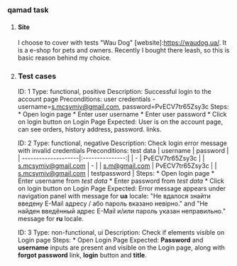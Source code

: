 ### qamad task
1. #### Site
    I choose to cover with tests "Wau Dog" [website]:https://waudog.ua/. It is a e-shop for pets and owners. 
    Recently I bought there leash, so this is basic reason behind my choice.  

2. ### Test cases
    ID: 1 
    Type: functional, positive
    Description: Successful login to the account page
    Preconditions: user credentials - username=s.mcsymiv@gmail.com, password=PvECV7tr65Zsy3c
    Steps: 
        * Open login page
        * Enter user username
        * Enter user password
        * Click on login button on Login Page
     Expected: User is on the account page, can see orders, history address, password. links.
     
     
     ID: 2
     Type: functional, negative
     Description: Check login error message with invalid credentials
     Preconditions: test data
     | username            | password        |
     | --------------------|:---------------:|
     | -                   | PvECV7tr65Zsy3c |
     | s.mcsymiv@gmail.com | -               |
     | s.m@gmail.com       | PvECV7tr65Zsy3c |
     | s.mcsymiv@gmail.com | testpassword    |
     Steps:
         * Open login page
         * Enter username from _test data_
         * Enter password from _test data_
         * Click on login button on Login Page
     Expected: Error message appears under navigation panel with message for __ua__ locale:
     "Не вдалося знайти введену E-Mail адресу / або пароль вказано невірно." and
     "Не найден введённый адрес E-Mail и/или пароль указан неправильно." message for __ru__ locale.
     
     
     ID: 3
     Type: non-functional, ui
     Description: Check if elements visible on Login page
     Steps:
         * Open Login Page
     Expected: __Password__ and __username__ inputs are present and visible on the Login page, 
     along with __forgot password__ link, __login__ button and __title__.
     
    
